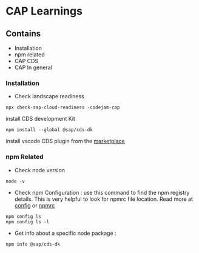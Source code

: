 # CAP Learnings
 

## Contains
 - Installation
 - npm related
 - CAP CDS
 - CAP In general


### Installation
- Check landscape readiness 
```
npx check-sap-cloud-readiness -codejam-cap
```

install CDS development Kit 
```
npm install --global @sap/cds-dk
```

install vscode CDS plugin from the [marketplace](https://marketplace.visualstudio.com/items?itemName=SAPSE.vscode-cds#overview)

### npm Related
- Check node version 
```
node -v
```
- Check npm Configuration  : use this command to find the npm registry details. This is very helpful to look for npmrc file location.
Read more at [config](https://docs.npmjs.com/cli/v6/using-npm/config) or [npmrc](https://docs.npmjs.com/cli/v6/configuring-npm/npmrc)
```
npm config ls    
npm config ls -l
```
- Get info about a specific node package  :
```
npm info @sap/cds-dk
```


